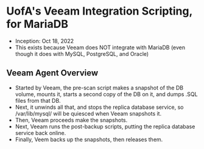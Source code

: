 # UofA's Veeam Integration Scripting, for MariaDB

* Inception: Oct 18, 2022
* This exists because Veeam does NOT integrate with MariaDB (even though it does with MySQL, PostgreSQL, and Oracle)

## Veeam Agent Overview

* Started by Veeam, the pre-scan script  makes a snapshot of the DB volume, mounts it, starts a second copy of the DB on it, and dumps .SQL files from that DB.
* Next, it unwinds all that, and stops the replica database service, so /var/lib/mysql/ will be quiesced when Veeam snapshots it.
* Then, Veeam proceeds make the snapshots.
* Next, Veeam runs the post-backup scripts, putting the replica database service back online.
* Finally, Veem backs up the snapshots, then releases them.

